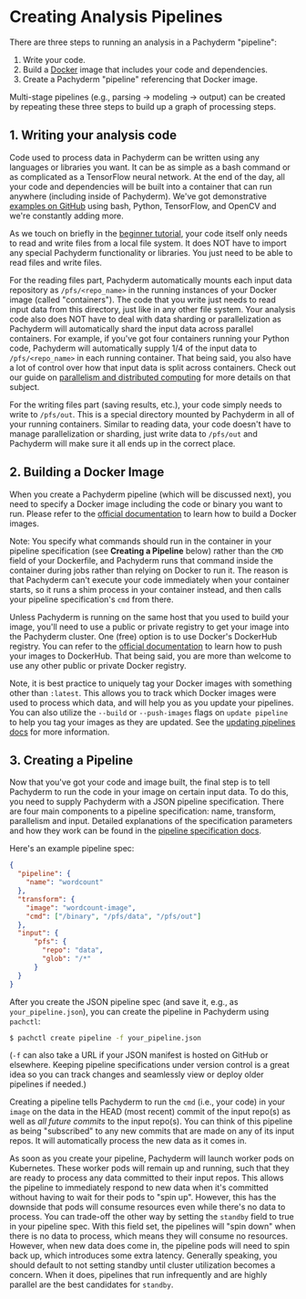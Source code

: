 # Creating Analysis Pipelines
There are three steps to running an analysis in a Pachyderm "pipeline":

1. Write your code.
2. Build a [Docker](https://docs.docker.com/engine/getstarted/step_four/) image that includes your code and dependencies.
3. Create a Pachyderm "pipeline" referencing that Docker image.

Multi-stage pipelines (e.g., parsing -> modeling -> output) can be created by repeating these three steps to build up a graph of processing steps.

## 1. Writing your analysis code

Code used to process data in Pachyderm can be written using any languages or
libraries you want. It can be as simple as a bash command or as complicated as
a TensorFlow neural network.  At the end of the day, all your code and
dependencies will be built into a container that can run anywhere (including
inside of Pachyderm). We've got demonstrative [examples on
GitHub](https://github.com/pachyderm/pachyderm/tree/master/examples) using
bash, Python, TensorFlow, and OpenCV and we're constantly adding more.

As we touch on briefly in the [beginner
tutorial](../getting_started/beginner_tutorial.html), your code itself only
needs to read and write files from a local file system. It does NOT have to
import any special Pachyderm functionality or libraries.  You just need to be
able to read files and write files.

For the reading files part, Pachyderm automatically mounts each input data
repository as `/pfs/<repo_name>` in the running instances of your Docker image
(called "containers"). The code that you write just needs to read input data
from this directory, just like in any other file system.  Your analysis code
also does NOT have to deal with data sharding or parallelization as Pachyderm
will automatically shard the input data across parallel containers. For
example, if you've got four containers running your Python code, Pachyderm will
automatically supply 1/4 of the input data to `/pfs/<repo_name>` in each
running container. That being said, you also have a lot of control over how
that input data is split across containers. Check out our guide on [parallelism
and distributed computing](distributed_computing.html) for more details on that
subject.

For the writing files part (saving results, etc.), your code simply needs to
write to `/pfs/out`. This is a special directory mounted by Pachyderm in all of
your running containers. Similar to reading data, your code doesn't have to
manage parallelization or sharding, just write data to `/pfs/out` and Pachyderm
will make sure it all ends up in the correct place.

## 2. Building a Docker Image

When you create a Pachyderm pipeline (which will be discussed next), you need
to specify a Docker image including the code or binary you want to run.  Please
refer to the [official
documentation](https://docs.docker.com/engine/tutorials/dockerimages/) to learn
how to build a Docker images.

Note: You specify what commands should run in the container in your
pipeline specification (see **Creating a Pipeline** below) rather than the
`CMD` field of your Dockerfile, and Pachyderm runs that command inside the
container during jobs rather than relying on Docker to run it. The reason is
that Pachyderm can't execute your code immediately when your container starts,
so it runs a shim process in your container instead, and then calls your
pipeline specification's `cmd` from there.

Unless Pachyderm is running on the same host that you used to build your image,
you'll need to use a public or private registry to get your image into the
Pachyderm cluster.  One (free) option is to use Docker's DockerHub registry.
You can refer to the [official
documentation](https://docs.docker.com/engine/tutorials/dockerimages/#/push-an-image-to-docker-hub)
to learn how to push your images to DockerHub. That being said, you are more
than welcome to use any other public or private Docker registry.

Note, it is best practice to uniquely tag your Docker images with something
other than `:latest`.  This allows you to track which Docker images were used
to process which data, and will help you as you update your pipelines.  You can
also utilize the `--build` or `--push-images` flags on `update pipeline` to
help you tag your images as they are updated.  See the [updating pipelines
docs](updating_pipelines.html) for more information.

## 3. Creating a Pipeline

Now that you've got your code and image built, the final step is to tell
Pachyderm to run the code in your image on certain input data.  To do this, you
need to supply Pachyderm with a JSON pipeline specification. There are four
main components to a pipeline specification: name, transform, parallelism and
input. Detailed explanations of the specification parameters and how they work
can be found in the [pipeline specification
docs](../reference/pipeline_spec.html).

Here's an example pipeline spec:
```json
{
  "pipeline": {
    "name": "wordcount"
  },
  "transform": {
    "image": "wordcount-image",
    "cmd": ["/binary", "/pfs/data", "/pfs/out"]
  },
  "input": {
      "pfs": {
        "repo": "data",
        "glob": "/*"
      }
  }
}
```

After you create the JSON pipeline spec (and save it, e.g., as `your_pipeline.json`), you can create the pipeline in Pachyderm using `pachctl`:

```sh
$ pachctl create pipeline -f your_pipeline.json
```

(`-f` can also take a URL if your JSON manifest is hosted on GitHub or elsewhere. Keeping pipeline specifications under version control is a great idea so you can track changes and seamlessly view or deploy older pipelines if needed.)

Creating a pipeline tells Pachyderm to run the `cmd` (i.e., your code) in your
`image` on the data in the HEAD (most recent) commit of the input repo(s) as
well as *all future commits* to the input repo(s). You can think of this
pipeline as being "subscribed" to any new commits that are made on any of its
input repos. It will automatically process the new data as it comes in.

As soon as you create your pipeline, Pachyderm will launch worker pods on
Kubernetes. These worker pods will remain up and running, such that they are
ready to process any data committed to their input repos. This allows the
pipeline to immediately respond to new data when it's committed without having
to wait for their pods to "spin up". However, this has the downside that pods
will consume resources even while there's no data to process. You can trade-off
the other way by setting the `standby` field to true in your pipeline spec.
With this field set, the pipelines will "spin down" when there is no data to
process, which means they will consume no resources. However, when new data
does come in, the pipeline pods will need to spin back up, which introduces some
extra latency. Generally speaking, you should default to not setting standby
until cluster utilization becomes a concern. When it does, pipelines that
run infrequently and are highly parallel are the best candidates for `standby`.
